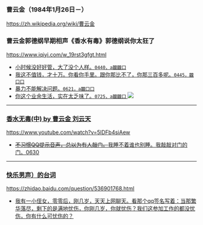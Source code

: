 ### 曹云金（1984年1月26日－）
https://zh.wikipedia.org/wiki/曹云金
### 曹云金郭德纲早期相声《香水有毒》郭德纲说你太狂了
https://www.iqiyi.com/w_19rst3gfgt.html
- <u>小时候没好好管，大了没个人样。`0440，a龖龖囗`
- <u>我这不值钱，才十万。你看你手里。跟你那比不了，你那三百多呢。`0445，龖囗囗`
- 暴力不能解决问题。`0621，a龖囗囗`
- <u>你这个业余生活，实在太乏味了。`0725，a龖龖囗`
![](https://m.iqiyipic.com/u1/image/20151223/5f/4d/uv_4009858041_m_601_220_124.jpg)
---
### 香水无毒(中) by 曹云金 刘云天
https://www.youtube.com/watch?v=5lDFb4siAew
- ~~不习惯QQ提示音声，总以为有人敲门。~~我睡不着谁也别睡。我敲敲对门的门。0630
---
### 快乐男声）的台词
https://zhidao.baidu.com/question/536901768.html
- 我有一小侄女，零零后，刚几岁，天天上网聊天。看那个qq签名写着：当那繁华落尽，剩下的是满地忧伤，你刚几岁，你就忧伤？我们这参加工作的都没忧伤，你有什么可忧伤的？
